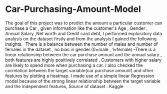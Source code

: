 # Car-Purchasing-Amount-Model
The goal of this project was to predict the amount a particular customer can purchase a Car , given information like the customer's Age , Gender , Annual Salary ,Net worth and Credit card debt, I performed exploratory data analysis on the dataset firstly and from the analysis I gained the following insights. -There is a balance between the number of males and number of females in the dataset , no bias in gender.(0=male , 1=female) -There is a linear relationship between the car purchase amount and the annual salary , both features are highly positively  correlated , Customers with higher salary are likely to spend more when purchasing a car.  I also checked the correlation between the target variable(car purchase amount) and other features by plotting a heatmap.  I made use of a simple linear Regression model because of the strong linear relationship between the target variable and the independent features,   Source of dataset : Kaggle
